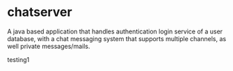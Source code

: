 # chatserver
A java based application that handles authentication login service of a user database, with a chat messaging system that supports multiple channels, as well private messages/mails.



testing1
